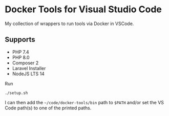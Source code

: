 # Docker Tools for Visual Studio Code

My collection of wrappers to run tools via Docker in VSCode.

## Supports

- PHP 7.4
- PHP 8.0
- Composer 2
- Laravel Installer
- NodeJS LTS 14

Run

```
./setup.sh
```

I can then add the `~/code/docker-tools/bin` path to `$PATH` and/or set the VS Code path(s) to one of the printed paths.
